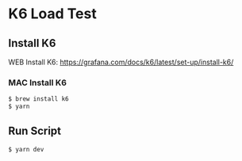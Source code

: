 # K6 Load Test

## Install K6

WEB Install K6: https://grafana.com/docs/k6/latest/set-up/install-k6/
### MAC Install K6
```bash
$ brew install k6
$ yarn
```

## Run Script
```bash
$ yarn dev
```

